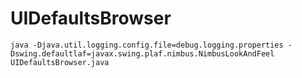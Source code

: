 # UIDefaultsBrowser

```shell
java -Djava.util.logging.config.file=debug.logging.properties -Dswing.defaultlaf=javax.swing.plaf.nimbus.NimbusLookAndFeel UIDefaultsBrowser.java
```